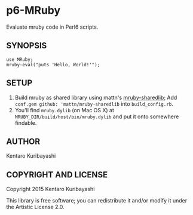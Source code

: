 # p6-MRuby

Evaluate mruby code in Perl6 scripts.

## SYNOPSIS

```perl6
use MRuby;
mruby-eval("puts 'Hello, World!'");
```

## SETUP

1. Build mruby as shared library using mattn's [mruby-sharedlib](https://github.com/mattn/mruby-sharedlib); Add `conf.gem github: 'mattn/mruby-sharedlib` into `build_config.rb`.
2. You'll find `mruby.dylib` (on Mac OS X) at `MRUBY_DIR/build/host/bin/mruby.dylib` and put it onto somewhere findable.

## AUTHOR

Kentaro Kuribayashi

## COPYRIGHT AND LICENSE

Copyright 2015 Kentaro Kuribayashi

This library is free software; you can redistribute it and/or modify it under the Artistic License 2.0.
